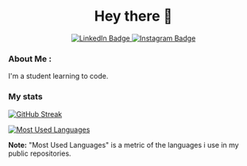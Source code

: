 <h1 align="center"> Hey there 👋 </h1>
<div align="center">
  <a href="https://www.linkedin.com/in/eduardo-souza-rodrigues-4853b1256/">
    <img src="https://img.shields.io/badge/-LinkedIn-0077B5?style=flat-square&logo=linkedin&logoColor=white" alt="LinkedIn Badge">
  </a>
  <a href="https://www.instagram.com/eduardobenattii/">
    <img src="https://img.shields.io/badge/-Instagram-E4405F?style=flat-square&logo=instagram&logoColor=white" alt="Instagram Badge">
  </a>
</div>

### About Me :

I'm a student learning to code.

### My stats
[![GitHub Streak](http://github-readme-streak-stats.herokuapp.com?user=eduardo2580&theme=dark&background=000000)](https://git.io/streak-stats)

[![Most Used Languages](https://github-readme-stats.vercel.app/api/top-langs/?username=eduardo2580&layout=compact&theme=vision-friendly-dark)](https://github.com/anuraghazra/github-readme-stats)

**Note:** "Most Used Languages" is a metric of the languages i use in my public repositories.